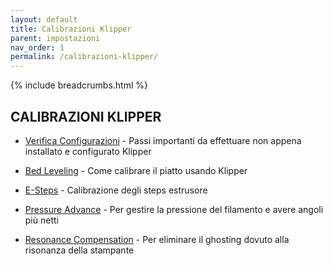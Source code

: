 ```yaml
---
layout: default
title: Calibrazioni Klipper
parent: impostazioni
nav_order: 1
permalink: /calibrazioni-klipper/
---
```


{% include breadcrumbs.html %}

## CALIBRAZIONI KLIPPER

* [Verifica Configurazioni](https://github.com/KevinOConnor/klipper/blob/master/docs/Config_checks.md) - Passi importanti da effettuare non appena installato e configurato Klipper

* [Bed Leveling](https://www.klipper3d.org/Bed_Level.html) - Come calibrare il piatto usando Klipper
* [E-Steps](https://github.com/KevinOConnor/klipper/blob/master/docs/Rotation_Distance.md#calibrating-rotation_distance-on-extruders) - Calibrazione degli steps estrusore
* [Pressure Advance](https://github.com/KevinOConnor/klipper/blob/master/docs/Pressure_Advance.md) - Per gestire la pressione del filamento e avere angoli più netti
* [Resonance Compensation](https://www.klipper3d.org/Resonance_Compensation.html) - Per eliminare il ghosting dovuto alla risonanza della stampante
